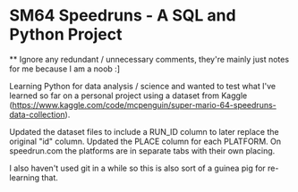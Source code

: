 # SM64 Speedruns - A SQL and Python Project
** Ignore any redundant / unnecessary comments, they're mainly just notes for me because I am a noob :]

Learning Python for data analysis / science and wanted to test what I've learned so far on a personal project using a dataset from Kaggle (https://www.kaggle.com/code/mcpenguin/super-mario-64-speedruns-data-collection).

Updated the dataset files to include a RUN_ID column to later replace the original "id" column. Updated the PLACE column for each PLATFORM. On speedrun.com the platforms are in separate tabs with their own placing.

I also haven't used git in a while so this is also sort of a guinea pig for re-learning that.
